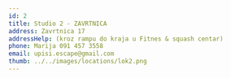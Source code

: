 ```yaml
---
id: 2
title: Studio 2 - ZAVRTNICA
address: Zavrtnica 17
addressHelp: (kroz rampu do kraja u Fitnes & squash centar)
phone: Marija 091 457 3558
email: upisi.escape@gmail.com
thumb: ../../images/locations/lok2.png
---
```

